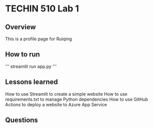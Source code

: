 # TECHIN 510 Lab 1

## Overview

This is a profile page for Ruiqing

## How to run

'''
streamlit run app.py
'''

## Lessons learned

How to use Streamlit to create a simple website
How to use requirements.txt to manage Python dependencies
How to use GitHub Actions to deploy a website to Azure App Service

## Questions